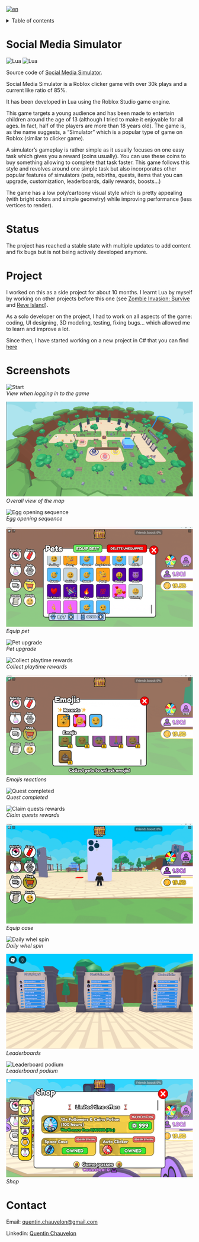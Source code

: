 [![en](https://img.shields.io/badge/lang-fr-blue.svg)](README.fr.md)

<details>

<summary>Table of contents</summary>

1. [Social Media Simulator](#social-media-simulator)
2. [Status](#status)
2. [Project](#project)
2. [Screenshots](#screenshots)
2. [Contact](#contact)

</details>

# Social Media Simulator

![Lua](https://img.shields.io/badge/Lua-2C2D72?style=flat&logo=lua&logoColor=2C2D72&labelColor=grey)
![Lua](https://img.shields.io/badge/Roblox%20Studio-00A2FF?style=flat&logo=roblox-studio&logoColor=00A2FF&labelColor=grey)

Source code of [Social Media Simulator](https://www.roblox.com/games/14844187553).

Social Media Simulator is a Roblox clicker game with over 30k plays and a current like ratio of 85%.

It has been developed in Lua using the Roblox Studio game engine.

This game targets a young audience and has been made to entertain children around the age of 13 (although I tried to make it enjoyable for all ages. In fact, half of the players are more than 18 years old).  The game is, as the name suggests, a “Simulator” which is a popular type of game on Roblox (similar to clicker game).

A simulator’s gameplay is rather simple as it usually focuses on one easy task which gives you a reward (coins usually). You can use these coins to buy something allowing to complete that task faster. This game follows this style and revolves around one simple task but also incorporates other popular features of simulators (pets, rebirths, quests, items that you can upgrade, customization, leaderboards, daily rewards, boosts...) 

The game has a low poly/cartoony visual style which is pretty appealing (with bright colors and simple geometry) while improving performance (less vertices to render). 


# Status

The project has reached a stable state with multiple updates to add content and fix bugs but is not being actively developed anymore.


# Project

I worked on this as a side project for about 10 months. I learnt Lua by myself by working on other projects before this one (see [Zombie Invasion: Survive](https://github.com/Quentin-Chauvelon/Zombie_Invasion_Survive) and [Reve Island](https://github.com/Quentin-Chauvelon/Reve_Island)).

As a solo developer on the project, I had to work on all aspects of the game: coding, UI designing, 3D modeling, testing, fixing bugs... which allowed me to learn and improve a lot.

Since then, I have started working on a new project in C# that you can find [here](https://github.com/Quentin-Chauvelon/3D-Ball-Maze)


# Screenshots

![Start](Images/Start.gif)  
*View when logging in to the game*

![Map](Images/Map.png)  
*Overall view of the map*

![Egg opening sequence](Images/Egg_Opening.gif)  
*Egg opening sequence*

![Equip pet](Images/Pet_Equipping.gif)  
*Equip pet*

![Pet upgrade](Images/Emoji_Pet_Upgrade.gif)  
*Pet upgrade*

![Collect playtime rewards](Images/Collect_Play_Time_Reward.gif)  
*Collect playtime rewards*

![Emojis reactions](Images/Emojis.gif)  
*Emojis reactions*

![Quest completed](Images/Quest_Completed.gif)  
*Quest completed*

![Claim quests rewards](Images/Claim_Quests_Rewards.gif)  
*Claim quests rewards*

![Equip case](Images/Equip_Case.gif)  
*Equip case*

![Daily whel spin](Images/Daily_Wheel_Spin.gif)  
*Daily whel spin*

![Leaderboards](Images/Leaderboards_3.png)  
*Leaderboards*

![Leaderboard podium](Images/Podium.gif)  
*Leaderboard podium*

![Shop](Images/Shop.png)  
*Shop*


# Contact

Email: [quentin.chauvelon@gmail.com](mailto:quentin.chauvelon@gmail.com)

Linkedin: [Quentin Chauvelon](https://www.linkedin.com/in/quentin-chauvelon/)
